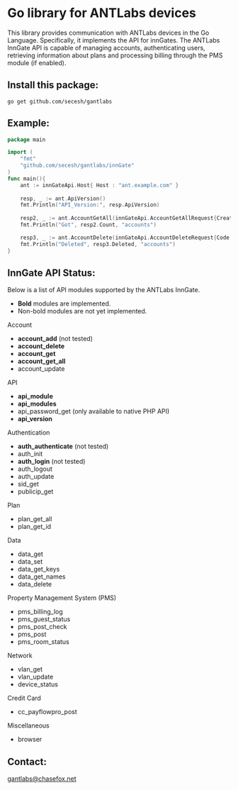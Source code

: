 Go library for ANTLabs devices
==============================

This library provides communication with ANTLabs devices in the Go Language.
Specifically, it implements the API for innGates.  The ANTLabs InnGate API
is capable of managing accounts, authenticating users, retrieving information
about plans and processing billing through the PMS module (if enabled).

Install this package:
---------------------

    go get github.com/secesh/gantlabs

Example:
--------

````go
package main

import (
    "fmt"
    "github.com/secesh/gantlabs/innGate"
)
func main(){    
    ant := innGateApi.Host{ Host : "ant.example.com" }
    
    resp, _ := ant.ApiVersion()
    fmt.Println("API_Version:", resp.ApiVersion)
    
    resp2, _ := ant.AccountGetAll(innGateApi.AccountGetAllRequest{Creator : "admin"})
    fmt.Println("Got", resp2.Count, "accounts")

    resp3, _ := ant.AccountDelete(innGateApi.AccountDeleteRequest{Code : []string{"abc123", "def456"}})
    fmt.Println("Deleted", resp3.Deleted, "accounts")
}
````
InnGate API Status:
-------
Below is a list of API modules supported by the ANTLabs InnGate.
  * **Bold** modules are implemented.
  * Non-bold modules are not yet implemented.

Account
  * **account_add** (not tested)
  * **account_delete**
  * **account_get**
  * **account_get_all**
  * account_update
  
API
  * **api_module**
  * **api_modules**
  * api_password_get (only available to native PHP API)
  * **api_version**
  
Authentication
  * **auth_authenticate** (not tested)
  * auth_init
  * **auth_login** (not tested)
  * auth_logout
  * auth_update
  * sid_get
  * publicip_get
  
Plan
  * plan_get_all
  * plan_get_id
  
Data
  * data_get
  * data_set
  * data_get_keys
  * data_get_names
  * data_delete
  
Property Management System (PMS)
  * pms_billing_log
  * pms_guest_status
  * pms_post_check
  * pms_post
  * pms_room_status
  
Network
  * vlan_get
  * vlan_update
  * device_status
  
Credit Card
  * cc_payflowpro_post
  
Miscellaneous
  * browser

Contact:
--------

gantlabs@chasefox.net